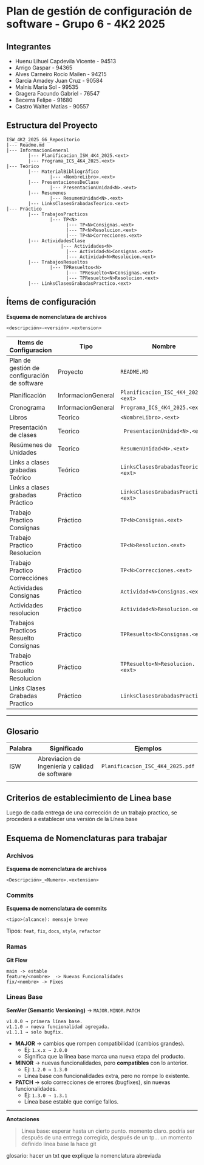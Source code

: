 # Plan de gestión de configuración de software - Grupo 6 - 4K2 2025 

## Integrantes 
- Huenu Lihuel Capdevila Vicente - 94513 
- Arrigo Gaspar - 94365
- Alves Carneiro Rocío Mailen - 94215
- Garcia Amadey Juan Cruz - 90584
- Malnis Maria Sol - 99535
- Gragera Facundo Gabriel - 76547 
- Becerra Felipe - 91680
- Castro Walter Matías - 90557

## Estructura del Proyecto 
```
ISW_4K2_2025_G6_Repositorio
|--- Readme.md 
|--- InformacionGeneral
		|--- Planificacion_ISW_4K4_2025.<ext>
		|--- Programa_ICS_4K4_2025.<ext>
|--- Teórico
		|--- MaterialBibliográfico
				|--- <NombreLibro>.<ext>
		|--- PresentacionesDeClase
				|--- PresentacionUnidad<N>.<ext>
		|--- Resumenes
				|--- ResumenUnidad<N>.<ext>
		|--- LinksClasesGrabadasTeorico.<ext>
|--- Práctico 
		|--- TrabajosPracticos
				|--- TP<N>
					  |--- TP<N>Consignas.<ext>
					  |--- TP<N>Resolucion.<ext>
					  |--- TP<N>Correcciones.<ext>
		|--- ActividadesClase
					|--- Actividades<N>
					  |--- Actividad<N>Consignas.<ext>
					  |--- Actividad<N>Resolucion.<ext>
		|--- TrabajosResueltos
				|--- TPResueltos<N>
					  |--- TPResuelto<N>Consignas.<ext>
					  |--- TPResuelto<N>Resolucion.<ext>
		|--- LinksClasesGrabadasPractico.<ext>
```


## Ítems de configuración

**Esquema de nomenclatura de archivos**

```
<descripción>-<versión>.<extension>
```

| Items de Configuracion                       | Tipo               | Nombre                              | Ubicacion |
| -------------------------------------------- | ------------------ | ----------------------------------- | --------- |
| Plan de gestión de configuración de software | Proyecto           | `README.MD`                         | README.md |
| Planificación                                | InformacionGeneral | `Planificacion_ISC_4K4_2025.<ext>`  |           |
| Cronograma                                   | InformacionGeneral | `Programa_ICS_4K4_2025.<ext>`       |           |
| Libros                                       | Teorico            | `<NombreLibro>.<ext>`               |           |
| Presentación de clases                       | Teorico            | ` PresentacionUnidad<N>.<ext>`      |           |
| Resúmenes de Unidades                        | Teorico            | `ResumenUnidad<N>.<ext>`            |           |
| Links a clases grabadas Teórico              | Teórico            | `LinksClasesGrabadasTeorico.<ext>`  |           |
| Links a clases grabadas Práctico             | Práctico           | `LinksClasesGrabadasPractico.<ext>` |           |
| Trabajo Practico Consignas                   | Práctico           | `TP<N>Consignas.<ext>`              |           |
| Trabajo Practico Resolucion                  | Práctico           | `TP<N>Resolucion.<ext>`             |           |
| Trabajo Practico Correcciónes                | Práctico           | `TP<N>Correcciones.<ext>`           |           |
| Actividades Consignas                        | Práctico           | `Actividad<N>Consignas.<ext>`       |           |
| Actividades resolucion                       | Práctico           | `Actividad<N>Resolucion.<ext>`      |           |
| Trabajos Practicos Resuelto Consignas        | Práctico           | `TPResuelto<N>Consignas.<ext>`      |           |
| Trabajo Practico Resuelto Resolucion         | Práctico           | `TPResuelto<N>Resolucion.<ext>`     |           |
| Links Clases Grabadas Practico               | Práctico           | `LinksClasesGrabadasPractico`       |           |

---

## Glosario

| Palabra | Significado                                     | Ejemplos                         |
| ------- | ----------------------------------------------- | -------------------------------- |
| ISW     | Abreviacion de Ingeniería y calidad de software | `Planificacion_ISC_4K4_2025.pdf` |
|         |                                                 |                                  |


## Criterios de establecimiento de Linea base
Luego de cada entrega de una corrección de un trabajo practico, se procederá a establecer una versión de la Línea base



## Esquema de Nomenclaturas para trabajar 

### Archivos
**Esquema de nomenclatura de archivos**

```
<Descripción>_<Numero>.<extension>
```

### Commits
**Esquema de nomenclatura de commits**
```
<tipo>(alcance): mensaje breve
```

Tipos: `feat`, `fix`, `docs`, `style`, `refactor`

### Ramas 
**Git Flow**

```
main -> estable
feature/<nombre>  -> Nuevas Funcionalidades
fix/<nombre> -> Fixes 
```

### Lineas Base
**SemVer (Semantic Versioning)** -> ``MAJOR.MINOR.PATCH``
```
v1.0.0 → primera línea base.
v1.1.0 → nueva funcionalidad agregada.
v1.1.1 → solo bugfix.
```

- **MAJOR** → cambios que rompen compatibilidad (cambios grandes).
    - Ej: `1.x.x → 2.0.0`
    - Significa que la línea base marca una nueva etapa del producto.
- **MINOR** → nuevas funcionalidades, pero **compatibles** con lo anterior.
    - Ej: `1.2.0 → 1.3.0`
    - Línea base con funcionalidades extra, pero no rompe lo existente.
- **PATCH** → solo correcciones de errores (bugfixes), sin nuevas funcionalidades.
    - Ej: `1.3.0 → 1.3.1`
    - Línea base estable que corrige fallos.

---
**Anotaciones**
> Linea base: esperar hasta un cierto punto. momento claro. podría ser después de una entrega corregida, después de un tp... un momento definido
linea base la hace git 

glosario: hacer un txt que explique la nomenclatura abreviada 
